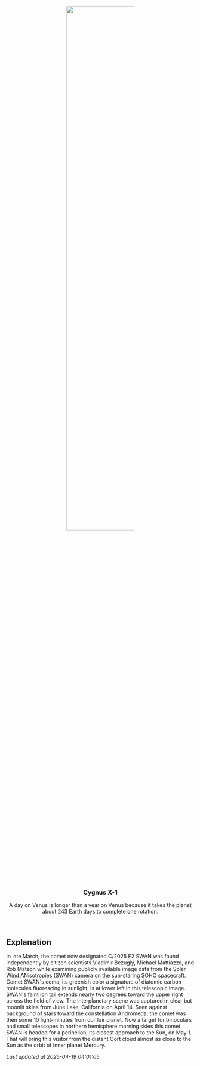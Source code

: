 <p align='center'>
    <img src='https://apod.nasa.gov/apod/image/2504/C2025_F2SWAN_20250414_DEBartlett1024.jpg' width='60%' />
    <h3 align="center">Cygnus X-1</h3>
    <p align="center">A day on Venus is longer than a year on Venus because it takes the planet about 243 Earth days to complete one rotation.</p>
</p>
<br/>

Explanation
--
In late March, the comet now designated C/2025 F2 SWAN was found independently by citizen scientists Vladimir Bezugly, Michael Mattiazzo, and Rob Matson while examining publicly available image data from the Solar Wind ANisotropies (SWAN) camera on the sun-staring SOHO spacecraft. Comet SWAN's coma, its greenish color a signature of diatomic carbon molecules fluorescing in sunlight, is at lower left in this telescopic image. SWAN's faint ion tail extends nearly two degrees toward the upper right across the field of view. The interplanetary scene was captured in clear but moonlit skies from June Lake, California on April 14. Seen against background of stars toward the constellation Andromeda, the comet was then some 10 light-minutes from our fair planet. Now a target for binoculars and small telescopes in northern hemisphere morning skies this comet SWAN is headed for a perihelion, its closest approach to the Sun, on May 1. That will bring this visitor from the distant Oort cloud almost as close to the Sun as the orbit of inner planet Mercury.


*Last updated at 2025-04-19 04:01:05*
